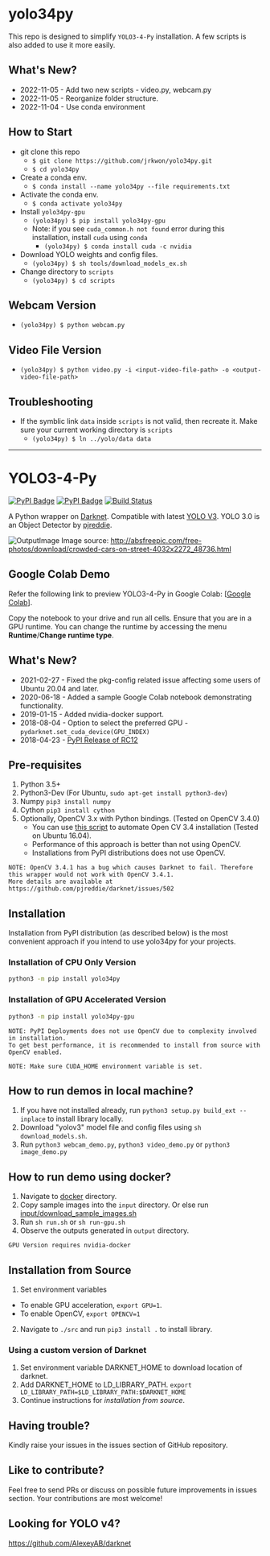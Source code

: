 # yolo34py

This repo is designed to simplify `YOLO3-4-Py` installation. A few scripts is also added to use it more easily.

## What's New?
* 2022-11-05 - Add two new scripts - video.py, webcam.py
* 2022-11-05 - Reorganize folder structure.
* 2022-11-04 - Use conda environment

## How to Start
* git clone this repo
  - `$ git clone https://github.com/jrkwon/yolo34py.git`
  - `$ cd yolo34py`
* Create a conda env. 
  - `$ conda install --name yolo34py --file requirements.txt`
* Activate the conda env.
  - `$ conda activate yolo34py`
* Install `yolo34py-gpu`
  - `(yolo34py) $ pip install yolo34py-gpu`
  - Note: if you see `cuda_common.h not found` error during this installation, install `cuda` using `conda`
    - `(yolo34py) $ conda install cuda -c nvidia`
* Download YOLO weights and config files. 
  - `(yolo34py) $ sh tools/download_models_ex.sh`
* Change directory to `scripts`
  - `(yolo34py) $ cd scripts`

## Webcam Version
* `(yolo34py) $ python webcam.py`

## Video File Version
* `(yolo34py) $ python video.py -i <input-video-file-path> -o <output-video-file-path>`

## Troubleshooting
* If the symblic link `data` inside `scripts` is not valid, then recreate it. Make sure your current working directory is `scripts`
  - `(yolo34py) $ ln ../yolo/data data`

----
# YOLO3-4-Py
[![PyPI Badge](https://img.shields.io/badge/PyPI-0.2.0-blue.svg)](https://pypi.org/project/yolo34py)
[![PyPI Badge](https://img.shields.io/badge/PyPI-0.2.0--gpu-blue.svg)](https://pypi.org/project/yolo34py-gpu)
[![Build Status](https://travis-ci.org/madhawav/YOLO3-4-Py.svg?branch=master)](https://travis-ci.org/madhawav/YOLO3-4-Py)

A Python wrapper on [Darknet](https://github.com/pjreddie/darknet). Compatible with latest [YOLO V3](https://pjreddie.com/darknet/yolo).
YOLO 3.0 is an Object Detector by [pjreddie](https://pjreddie.com/).

![OutputImage](doc/output.jpg)
Image source: http://absfreepic.com/free-photos/download/crowded-cars-on-street-4032x2272_48736.html

## Google Colab Demo
Refer the following link to preview YOLO3-4-Py in Google Colab: [[Google Colab](https://colab.research.google.com/drive/1DGzgpb8VR69EqSEb3bco6nSZQ_59eUZf?usp=sharing)]. 

Copy the notebook to your drive and run all cells. Ensure that you are in a GPU runtime. You can change the runtime by accessing the menu __Runtime__/__Change runtime type__.
## What's New?
* 2021-02-27 - Fixed the pkg-config related issue affecting some users of Ubuntu 20.04 and later.
* 2020-06-18 - Added a sample Google Colab notebook demonstrating functionality.
* 2019-01-15 - Added nvidia-docker support.
* 2018-08-04 - Option to select the preferred GPU - `pydarknet.set_cuda_device(GPU_INDEX)`
* 2018-04-23 - [PyPI Release of RC12](https://pypi.org/project/yolo34py-gpu)

## Pre-requisites
1) Python 3.5+
2) Python3-Dev (For Ubuntu, `sudo apt-get install python3-dev`)
3) Numpy `pip3 install numpy`
4) Cython `pip3 install cython`
5) Optionally, OpenCV 3.x with Python bindings. (Tested on OpenCV 3.4.0)
    - You can use [this script](tools/install_opencv34.sh) to automate Open CV 3.4 installation (Tested on Ubuntu 16.04).
    - Performance of this approach is better than not using OpenCV.
    - Installations from PyPI distributions does not use OpenCV.
```
NOTE: OpenCV 3.4.1 has a bug which causes Darknet to fail. Therefore this wrapper would not work with OpenCV 3.4.1.
More details are available at https://github.com/pjreddie/darknet/issues/502
```

## Installation
Installation from PyPI distribution (as described below) is the most convenient approach if you intend to use yolo34py for your projects.

### Installation of CPU Only Version
```bash
python3 -m pip install yolo34py
```

### Installation of GPU Accelerated Version
```bash
python3 -m pip install yolo34py-gpu
```

```
NOTE: PyPI Deployments does not use OpenCV due to complexity involved in installation. 
To get best performance, it is recommended to install from source with OpenCV enabled.
```
```
NOTE: Make sure CUDA_HOME environment variable is set.
```

## How to run demos in local machine?
1) If you have not installed already, run `python3 setup.py build_ext --inplace` to install library locally.
2) Download "yolov3" model file and config files using `sh download_models.sh`.
3) Run `python3 webcam_demo.py`, `python3 video_demo.py` or `python3 image_demo.py`

## How to run demo using docker?
1) Navigate to [docker](/docker) directory.
2) Copy sample images into the `input` directory. Or else run [input/download_sample_images.sh](docker/input/download_sample_images.sh)
3) Run `sh run.sh` or `sh run-gpu.sh`
4) Observe the outputs generated in `output` directory.
```
GPU Version requires nvidia-docker
```

## Installation from Source
1) Set environment variables
 - To enable GPU acceleration, `export GPU=1`.
 - To enable OpenCV, `export OPENCV=1`
 
2) Navigate to `./src` and run `pip3 install .` to install library.

### Using a custom version of Darknet
1) Set environment variable DARKNET_HOME to download location of darknet.
2) Add DARKNET_HOME to LD_LIBRARY_PATH. `export LD_LIBRARY_PATH=$LD_LIBRARY_PATH:$DARKNET_HOME`
3) Continue instructions for _installation from source_.

## Having trouble? 
Kindly raise your issues in the issues section of GitHub repository.

## Like to contribute?
Feel free to send PRs or discuss on possible future improvements in issues section. 
Your contributions are most welcome!

## Looking for YOLO v4?
https://github.com/AlexeyAB/darknet
